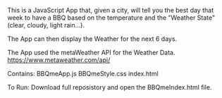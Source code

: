 This is a JavaScript App that, given a city, will tell you the best day that week to have a BBQ based on the temperature and the "Weather State" (clear, cloudy, light rain...). 

The App can then display the Weather for the next 6 days. 

The App used the metaWeather API for the Weather Data.
https://www.metaweather.com/api/

Contains: 
BBQmeApp.js
BBQmeStyle.css
index.html

To Run: 
Download full reposistory and open the BBQmeIndex.html file.
